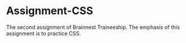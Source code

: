 # Assignment-CSS
 The second assignment of Brainnest Traineeship. The emphasis of this assignment is to practice CSS.
